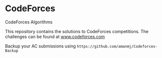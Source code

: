 CodeForces
==========

CodeForces Algorithms

This repository contains the solutions to CodeForces competitions. 
The challenges can be found at www.codeforces.com

Backup your AC submissions using ```https://github.com/amanmj/Codeforces-Backup```
